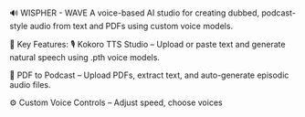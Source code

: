 🔊 WISPHER - WAVE
A voice-based AI studio for creating dubbed, podcast-style audio from text and PDFs using custom voice models.

🧠 Key Features:
🎙️ Kokoro TTS Studio – Upload or paste text and generate natural speech using .pth voice models.

📄 PDF to Podcast – Upload PDFs, extract text, and auto-generate episodic audio files.

⚙️ Custom Voice Controls – Adjust speed, choose voices 




